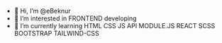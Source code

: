 - 👋 Hi, I’m @eBeknur
- 👀 I’m interested in FRONTEND developing
- 🌱 I’m currently learning HTML CSS JS API MODULE.JS REACT SCSS BOOTSTRAP TAILWIND-CSS 

<!---
eBeknur/eBeknur is a ✨ special ✨ repository because its `README.md` (this file) appears on your GitHub profile.
You can click the Preview link to take a look at your changes.
--->
